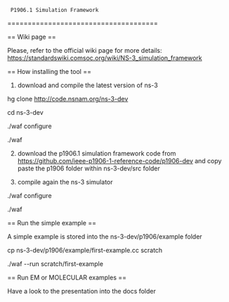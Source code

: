 
     P1906.1 Simulation Framework
=====================================


== Wiki page ==

Please, refer to the official wiki page for more details:
https://standardswiki.comsoc.org/wiki/NS-3_simulation_framework

== How installing the tool ==

1) download and compile the latest version of ns-3

hg clone http://code.nsnam.org/ns-3-dev

cd ns-3-dev

./waf configure

./waf 

2) download the p1906.1 simulation framework code
from https://github.com/ieee-p1906-1-reference-code/p1906-dev
and copy paste the p1906 folder within ns-3-dev/src folder

3) compile again the ns-3 simulator

./waf configure

./waf 


== Run the simple example == 

A simple example is stored into the ns-3-dev/p1906/example folder

cp ns-3-dev/p1906/example/first-example.cc scratch

./waf --run scratch/first-example

== Run EM or MOLECULAR examples ==

Have a look to the presentation into the docs folder 

